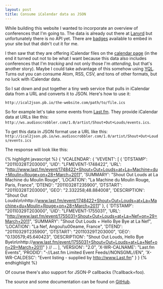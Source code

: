 ```yaml
---
layout: post
title: Consume iCalendar data as JSON
---
```


While building this website I wanted to incorporate an overview of conferences that I'm going to. The data is already out there at [Lanyrd](http://lanyrd.com/people/philippbosch) but unfortunately there is no API yet. There are [badges](http://lanyrd.com/services/badges/) available to embed in your site but that didn't cut it for me. 

I then saw that they are offering iCalendar files on the [calendar page](http://lanyrd.com/calendar/yours/) (in the end it turned out not to be what I want because this data also includes conferences that I'm *tracking* and not only those I'm *attending*, but that's another story). Maybe I could take advantage of this somehow using [YQL](http://developer.yahoo.com/yql/). Turns out you can consume Atom, RSS, CSV, and tons of other formats, but no luck with iCalendar data.

So I sat down and put together a tiny web service that pulls in iCalendar data from a URL and converts it to JSON. Here's how to use it:

`http://ical2json.pb.io/the-website.com/path/to/file.ics`

<!--more-->

So for example let's take some events from [Last.fm](http://www.last.fm/). They provide iCalendar data at URLs like this: `http://ws.audioscrobbler.com/1.0/artist/Shout+Out+Louds/events.ics`.

To get this data in JSON format use a URL like this: `http://ical2json.pb.io/ws.audioscrobbler.com/1.0/artist/Shout+Out+Louds/events.ics`

The response will look like this:

{% highlight javascript %}
{
  'VCALENDAR': {
    'VEVENT': [
      {
        'DTSTAMP': "20110328T203000", 
        'UID': "LFMEVENT-1748422", 
        'URL': "http://www.last.fm/event/1748422+Shout+Out+Louds+at+La+Machine+du+Moulin+Rouge+on+28+March+2011", 
        'SUMMARY': "Shout Out Louds at La Machine du Moulin Rouge", 
        'LOCATION': "La Machine du Moulin Rouge, Paris, France", 
        'DTEND': "20110328T235900", 
        'DTSTART': "20110328T203000", 
        'GEO': "2.332258;48.884008", 
        'DESCRIPTION': "Shout Out Louds\n\nhttp://www.last.fm/event/1748422+Shout+Out+Louds+at+La+Machine+du+Moulin+Rouge+on+28+March+2011"
      }, 
      {
        'DTSTAMP': "20110329T203000", 
        'UID': "LFMEVENT-1755031", 
        'URL': "http://www.last.fm/event/1755031+Shout+Out+Louds+at+La+Nef+on+29+March+2011", 
        'SUMMARY': "Shout Out Louds + Hello Bye Bye at La Nef", 
        'LOCATION': "La Nef, Angoul\u00eame, France", 
        'DTEND': "20110329T235900", 
        'DTSTART': "20110329T203000", 
        'GEO': "0.130579;45.640423", 
        'DESCRIPTION': "Shout Out Louds, Hello Bye Bye\n\nhttp://www.last.fm/event/1755031+Shout+Out+Louds+at+La+Nef+on+29+March+2011"
      }
      // …
    ], 
    'VERSION': "2.0", 
    'X-WR-CALNAME': "Last.fm Events", 
    'PRODID': "-//Last.fm Limited Event Feeds//NONSGML//EN", 
    'X-WR-CALDESC': "Event listing - supplied by http://www.Last.fm"
  }
}
{% endhighlight %}

Of course there's also support for JSON-P callbacks (?callback=foo).

The source and some documentation can be found on [GitHub](http://github.com/philippbosch/ical2json).